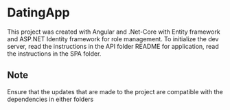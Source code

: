 # DatingApp

This project was created with Angular and .Net-Core with Entity framework and ASP.NET Identity framework for role management. To initialize the dev server, read the instructions in the API folder README for application, read the instructions in the SPA folder.


## Note

Ensure that the updates that are made to the project are compatible with the dependencies in either folders